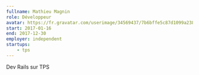```yaml
---
fullname: Mathieu Magnin
role: Développeur
avatar: https://fr.gravatar.com/userimage/34569437/7b6bffe5c87d1099a2382d71707c12e5.jpg?size=512
start: 2017-01-16
end: 2017-12-30
employer: independent
startups:
    - tps
---
```


Dev Rails sur TPS
